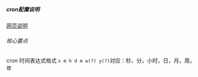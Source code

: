 ##### cron配置说明

[网页说明](https://blog.csdn.net/chinawangfei/article/details/106376321)


###### 核心要点

cron 时间表达式格式 
`s m h d m w(?) y(?)`对应：秒，分，小时，日，月，周，年